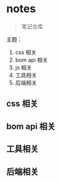 # notes

> 笔记仓库

主题：

1. css 相关
2. bom api 相关
3. js 相关
4. 工具相关
5. 后端相关

## css 相关

## bom api 相关

## 工具相关

## 后端相关
